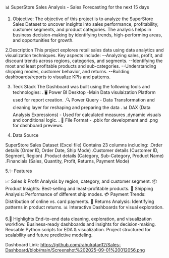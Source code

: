 📊 SuperStore Sales Analysis - Sales Forecasting for the next 15 days
1. Objective:
The objective of this project is to analyze the SuperStore Sales Dataset to uncover insights into sales performance, profitability, customer segments, and product categories. The analysis helps in business decision-making by identifying trends, high-performing areas, and opportunities for growth.

2.Description
This project explores retail sales data using data analytics and visualization techniques.
Key aspects include:
--Analyzing sales, profit, and discount trends across regions, categories, and segments.
--Identifying the most and least profitable products and sub-categories.
--Understanding shipping modes, customer behavior, and returns.
--Building dashboards/reports to visualize KPIs and patterns.

3. Teck Stack
The Dashboard was built using the following tools and technologies:
. 🖥️ Power BI Desktop -Main Data visulaization Platform used for report creation.
.🔍 Power Query - Data Transformation and cleaning layer for reshaping and preparing the data 
. 📊 DAX (Data Analysis Expressions) - Used for calculated measures ,dynamic visuals and conditional logic.
. 📂 File Format - .pbix for development and .png for dashboard previews.


4. Data Source

SuperStore Sales Dataset (Excel file)
Contains 23 columns including:
.Order details (Order ID, Order Date, Ship Mode)
.Customer details (Customer ID, Segment, Region)
.Product details (Category, Sub-Category, Product Name)
.Financials (Sales, Quantity, Profit, Returns, Payment Mode)

5.✨ Features

📈 Sales & Profit Analysis by region, category, and customer segment.
📦 Product Insights: Best-selling and least-profitable products.
🚚 Shipping Analysis: Performance of different ship modes.
💳 Payment Trends: Distribution of online vs. card payments.
🔄 Returns Analysis: Identifying patterns in product returns.
📊 Interactive Dashboards for visual exploration.

6.🌟 Highlights
End-to-end data cleaning, exploration, and visualization workflow.
Business-ready dashboards and insights for decision-making.
Reusable Python scripts for EDA & visualization.
Project structured for scalability and future predictive modeling.

Dashboard Link: https://github.com/rahulratan12/Sales-Dashboard/blob/main/Screenshot%202025-09-01%20012056.png

